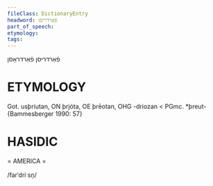 ```yaml
---
fileClass: DictionaryEntry
headword: פֿאַרדריסן
part_of_speech: 
etymology: 
tags: 
---
```

פֿאַרדריסן
פֿאַרדראָסן

ETYMOLOGY
===========
Got. usþriutan, ON þrjóta, OE þrēotan, OHG -driozan < PGmc. *þreut-
{Bammesberger 1990: 57}

HASIDIC
=======
= AMERICA = 

/farˈdriˑsn̩/